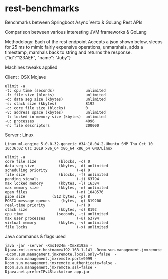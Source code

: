 # rest-benchmarks
Benchmarks between Springboot Async Vertx &amp; GoLang Rest APIs

Comparison between various interesting JVM frameworks & GoLang

Methodology:
Each of the rest endpoint
Accepts a json shown below, sleeps for 25 ms to mimic fairly expensive operations, unmarshals, adds a timestamp, marshals back to string and returns the response.
{"id":"123AEF", "name": "Juby"}

Machines tweaks applied

Client : OSX Mojave
```
ulimit -a
-t: cpu time (seconds)              unlimited
-f: file size (blocks)              unlimited
-d: data seg size (kbytes)          unlimited
-s: stack size (kbytes)             8192
-c: core file size (blocks)         0
-v: address space (kbytes)          unlimited
-l: locked-in-memory size (kbytes)  unlimited
-u: processes                       4096
-n: file descriptors                200000
```
Server : Linux
```
Linux ml-engine 5.0.0-32-generic #34~18.04.2-Ubuntu SMP Thu Oct 10 10:36:02 UTC 2019 x86_64 x86_64 x86_64 GNU/Linux

ulimit -a
core file size          (blocks, -c) 0
data seg size           (kbytes, -d) unlimited
scheduling priority             (-e) 0
file size               (blocks, -f) unlimited
pending signals                 (-i) 63794
max locked memory       (kbytes, -l) 16384
max memory size         (kbytes, -m) unlimited
open files                      (-n) 1048576
pipe size            (512 bytes, -p) 8
POSIX message queues     (bytes, -q) 819200
real-time priority              (-r) 0
stack size              (kbytes, -s) 8192
cpu time               (seconds, -t) unlimited
max user processes              (-u) 63794
virtual memory          (kbytes, -v) unlimited
file locks                      (-x) unlimited

```
Java commands & flags used
``` 
java -jar -server -Xms1024m -Xmx8192m -Djava.rmi.server.hostname=192.168.1.141 -Dcom.sun.management.jmxremote -Dcom.sun.management.jmxremote.local.only=false  -Dcom.sun.management.jmxremote.port=9999 -Dcom.sun.management.jmxremote.authenticate=false -Dcom.sun.management.jmxremote.ssl=false -Djava.net.preferIPv4Stack=true app.jar

```


